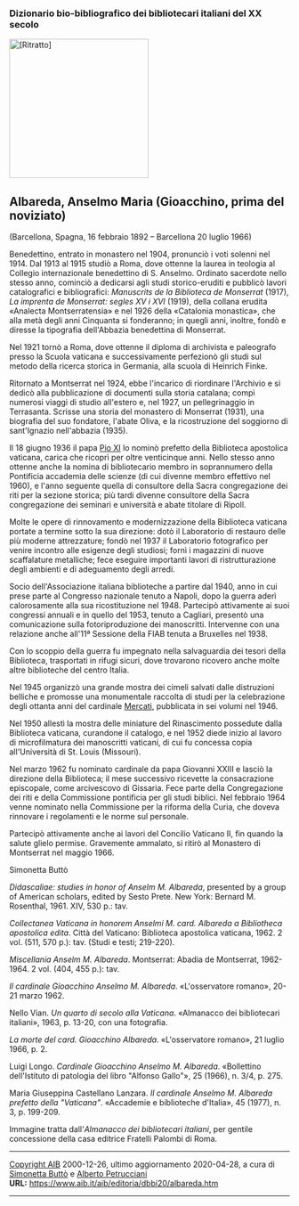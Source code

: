 
### Dizionario bio-bibliografico dei bibliotecari italiani del XX secolo

<img src="albareda.jpg" alt="[Ritratto]" height="250" />

## Albareda, Anselmo Maria (Gioacchino, prima del noviziato)

(Barcellona, Spagna, 16 febbraio 1892 – Barcellona 20 luglio 1966)

Benedettino, entrato in monastero nel 1904, pronunciò i voti solenni nel 1914. 
Dal 1913 al 1915 studiò a Roma, dove ottenne la laurea in teologia al Collegio 
internazionale benedettino di S. Anselmo. Ordinato sacerdote nello stesso anno, 
cominciò a dedicarsi agli studi storico-eruditi e pubblicò lavori catalografici e 
bibliografici: *Manuscrits de la Biblioteca de Monserrat* (1917), 
*La imprenta de Monserrat: segles XV i XVI* (1919), 
della collana erudita «Analecta Montserratensia» e nel 1926 della «Catalonia monastica», 
che alla metà degli anni Cinquanta si fonderanno; in quegli anni, inoltre, 
fondò e diresse la tipografia dell'Abbazia benedettina di Monserrat.

Nel 1921 tornò a Roma, dove ottenne il diploma di archivista e paleografo 
presso la Scuola vaticana e successivamente perfezionò gli studi sul metodo della 
ricerca storica in Germania, alla scuola di Heinrich Finke. 

Ritornato a Montserrat nel 1924, ebbe l'incarico di riordinare l'Archivio 
e si dedicò alla pubblicazione di documenti sulla storia catalana; 
compì numerosi viaggi di studio all'estero e, nel 1927, un pellegrinaggio 
in Terrasanta. Scrisse una storia del monastero di Monserrat (1931), 
una biografia del suo fondatore, l'abate Oliva, e la ricostruzione 
del soggiorno di sant'Ignazio nell'abbazia (1935).

Il 18 giugno 1936 il papa [Pio XI](ratti.htm) lo nominò 
prefetto della Biblioteca apostolica vaticana, carica che ricoprì 
per oltre venticinque anni. Nello stesso anno ottenne anche la nomina di 
bibliotecario membro in soprannumero della Pontificia accademia delle 
scienze (di cui divenne membro effettivo nel 1960), e l'anno seguente 
quella di consultore della Sacra congregazione dei riti per la sezione 
storica; più tardi divenne consultore della Sacra congregazione dei 
seminari e università e abate titolare di Ripoll.

Molte le opere di rinnovamento e modernizzazione della Biblioteca
vaticana portate a termine sotto la sua direzione: dotò il Laboratorio
di restauro delle più moderne attrezzature; fondò nel 1937 il
Laboratorio fotografico per venire incontro alle esigenze degli
studiosi; fornì i magazzini di nuove scaffalature metalliche; fece
eseguire importanti lavori di ristrutturazione degli ambienti e di
adeguamento degli arredi.  

Socio dell'Associazione italiana biblioteche a partire dal 1940, anno in
cui prese parte al Congresso nazionale tenuto a Napoli, dopo la guerra
aderì calorosamente alla sua ricostituzione nel 1948. Partecipò
attivamente ai suoi congressi annuali e in quello del 1953, tenuto a
Cagliari, presentò una comunicazione sulla fotoriproduzione dei
manoscritti. Intervenne con una relazione anche all'11ª Sessione della
FIAB tenuta a Bruxelles nel 1938.  

Con lo scoppio della guerra fu impegnato nella salvaguardia dei tesori
della Biblioteca, trasportati in rifugi sicuri, dove trovarono ricovero
anche molte altre biblioteche del centro Italia.  

Nel 1945 organizzò una grande mostra dei cimeli salvati dalle
distruzioni belliche e promosse una monumentale raccolta di studi per la
celebrazione degli ottanta anni del cardinale [Mercati](mercati.htm),
pubblicata in sei volumi nel 1946.

Nel 1950 allestì la mostra delle miniature del Rinascimento possedute
dalla Biblioteca vaticana, curandone il catalogo, e nel 1952 diede
inizio al lavoro di microfilmatura dei manoscritti vaticani, di cui fu
concessa copia all'Università di St. Louis (Missouri).

Nel marzo 1962 fu nominato cardinale da papa Giovanni XXIII e lasciò la
direzione della Biblioteca; il mese successivo ricevette la
consacrazione episcopale, come arcivescovo di Gissaria. Fece parte della
Congregazione dei riti e della Commissione pontificia per gli studi
biblici. Nel febbraio 1964 venne nominato nella Commissione per la
riforma della Curia, che doveva rinnovare i regolamenti e le norme sul
personale.  

Partecipò attivamente anche ai lavori del Concilio Vaticano II, fin
quando la salute glielo permise. Gravemente ammalato, si ritirò al
Monastero di Montserrat nel maggio 1966.

Simonetta Buttò

*Didascaliae: studies in honor of Anselm M. Albareda*, presented by a
group of American scholars, edited by Sesto Prete. New York: Bernard M.
Rosenthal, 1961. XIV, 530 p.: tav.

*Collectanea Vaticana in honorem Anselmi M. card. Albareda a Bibliotheca
apostolica edita*. Città del Vaticano: Biblioteca apostolica vaticana,
1962. 2 vol. (511, 570 p.): tav. (Studi e testi; 219-220).

*Miscellania Anselm M. Albareda*. Montserrat: Abadia de Montserrat,
1962-1964. 2 vol. (404, 455 p.): tav.

*Il cardinale Gioacchino Anselmo M. Albareda*. «L'osservatore romano»,
20-21 marzo 1962.

Nello Vian. *Un quarto di secolo alla Vaticana*. «Almanacco dei
bibliotecari italiani», 1963, p. 13-20, con una fotografia.

*La morte del card. Gioacchino Albareda*. «L'osservatore romano», 21
luglio 1966, p. 2.

Luigi Longo. *Cardinale Gioacchino Anselmo M. Albareda*. «Bollettino
dell'Istituto di patologia del libro "Alfonso Gallo"», 25 (1966), n.
3/4, p. 275.

Maria Giuseppina Castellano Lanzara. *Il cardinale Anselmo M. Albareda
prefetto della "Vaticana"*. «Accademie e biblioteche d'Italia», 45
(1977), n. 3, p. 199-209.

Immagine tratta dall'*Almanacco dei bibliotecari italiani*, per gentile
concessione della casa editrice Fratelli Palombi di Roma.

-----

[Copyright AIB](/su-questo-sito/dichiarazione-di-copyright-aib-web/)
2000-12-26, ultimo aggiornamento 2020-04-28, a cura di [Simonetta
Buttò](/aib/redazione3.htm) e [Alberto
Petrucciani](/su-questo-sito/redazione-aib-web/)  
**URL:** https://www.aib.it/aib/editoria/dbbi20/albareda.htm

-----

